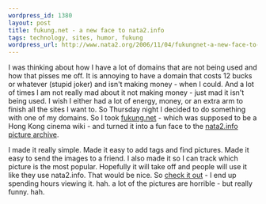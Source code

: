 ```yaml
--- 
wordpress_id: 1380
layout: post
title: fukung.net - a new face to nata2.info
tags: technology, sites, humor, fukung
wordpress_url: http://www.nata2.org/2006/11/04/fukungnet-a-new-face-to-nata2info/
---
```

I was thinking about how I have a lot of domains that are not being used and how that pisses me off. It is annoying to have a domain that costs 12 bucks or whatever (stupid joker) and isn't making money - when I could. And a lot of times I am not really mad about it not making money - just mad it isn't being used. I wish I either had a lot of energy, money, or an extra arm to finish all the sites I want to. So Thursday night I decided to do something with one of my domains. So I took <a href="http://fukung.net">fukung.net</a> - which was supposed to be a Hong Kong cinema wiki - and turned it into a fun face to the <a href="http://nata2.info/?path=humor/pictures">nata2.info picture archive</a>.

I made it really simple. Made it easy to add tags and find pictures. Made it easy to send the images to a friend. I also made it so I can track which picture is the most popular. Hopefully it will take off and people will use it like they  use nata2.info. That would be nice. So <a href="http://fukung.net">check it out</a> - I end up spending hours viewing it. hah. a lot of the pictures are horrible - but really funny. hah.
